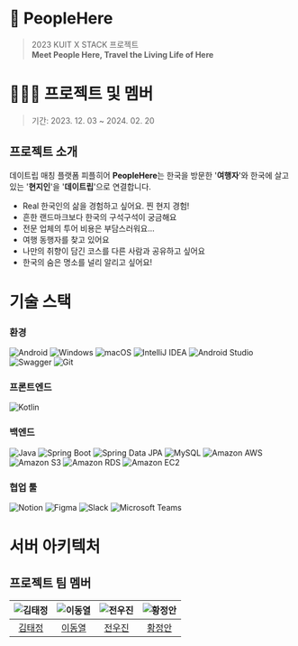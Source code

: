 # 🥕 PeopleHere
> 2023 KUIT X STACK 프로젝트  
> **Meet People Here, Travel the Living Life of Here**

# 🧑🏻‍💻 프로젝트 및 멤버
> 기간: 2023. 12. 03 ~ 2024. 02. 20
## 프로젝트 소개
데이트립 매칭 플랫폼 피플히어 **PeopleHere**는 한국을 방문한 '**여행자**'와 한국에 살고 있는 '**현지인**'을 '**데이트립**'으로 연결합니다.
- Real 한국인의 삶을 경험하고 싶어요. 찐 현지 경험!
- 흔한 랜드마크보다 한국의 구석구석이 궁금해요
- 전문 업체의 투어 비용은 부담스러워요...
- 여행 동행자를 찾고 있어요
- 나만의 취향이 담긴 코스를 다른 사람과 공유하고 싶어요
- 한국의 숨은 명소를 널리 알리고 싶어요!

# 기술 스택

### 환경
![Android](https://img.shields.io/badge/android-34A853?style=for-the-badge&logo=android&logoColor=white)
![Windows](https://img.shields.io/badge/windows-0078D4?style=for-the-badge&logo=windows&logoColor=white)
![macOS](https://img.shields.io/badge/macos-000000?style=for-the-badge&logo=macos&logoColor=white)
![IntelliJ IDEA](https://img.shields.io/badge/intellijidea-000000?style=for-the-badge&logo=intellijidea&logoColor=white)
![Android Studio](https://img.shields.io/badge/androidstudio-3DDC84?style=for-the-badge&logo=androidstudio&logoColor=white)
![Swagger](https://img.shields.io/badge/swagger-85EA2D?style=for-the-badge&logo=swagger&logoColor=white)
![Git](https://img.shields.io/badge/git-F05032?style=for-the-badge&logo=git&logoColor=white)


### 프론트엔드
![Kotlin](https://img.shields.io/badge/kotlin-7F52FF?style=for-the-badge&logo=kotlin&logoColor=white)

### 백엔드
![Java](https://img.shields.io/badge/java-007396?style=for-the-badge&logo=java&logoColor=white)
![Spring Boot](https://img.shields.io/badge/springboot-6DB33F?style=for-the-badge&logo=springboot&logoColor=white)
![Spring Data JPA](https://img.shields.io/badge/springdatajpa-6DB33F?style=for-the-badge&logo=springdatajpa&logoColor=white)
![MySQL](https://img.shields.io/badge/mysql-4479A1?style=for-the-badge&logo=mysql&logoColor=white)
![Amazon AWS](https://img.shields.io/badge/amazonaws-232F3E?style=for-the-badge&logo=amazonaws&logoColor=white)
![Amazon S3](https://img.shields.io/badge/amazons3-569A31?style=for-the-badge&logo=amazons3&logoColor=white)
![Amazon RDS](https://img.shields.io/badge/amazonrds-527FFF?style=for-the-badge&logo=amazonrds&logoColor=white)
![Amazon EC2](https://img.shields.io/badge/amazonec2-FF9900?style=for-the-badge&logo=amazonec2&logoColor=white)

### 협업 툴
![Notion](https://img.shields.io/badge/notion-000000?style=for-the-badge&logo=notion&logoColor=white)
![Figma](https://img.shields.io/badge/figma-F24E1E?style=for-the-badge&logo=figma&logoColor=white)
![Slack](https://img.shields.io/badge/slack-4A154B?style=for-the-badge&logo=slack&logoColor=white)
![Microsoft Teams](https://img.shields.io/badge/microsoftteams-6264A7?style=for-the-badge&logo=microsoftteams&logoColor=white)


# 서버 아키텍처

## 프로젝트 팀 멤버

| ![김태정](https://avatars.githubusercontent.com/u/92737123?v=4) | ![이동열](https://avatars.githubusercontent.com/u/75566606?v=4) | ![전우진](https://avatars.githubusercontent.com/u/90187250?v=4) | ![황정안](https://avatars.githubusercontent.com/u/76906418?v=4) |
|:---------------------------------------------:|:---------------------------------------------:|:---------------------------------------------:|:---------------------------------------------:|
| [김태정](https://github.com/imtaejugkim) | [이동열](https://github.com/DDongYul) | [전우진](https://github.com/bingbong916) | [황정안](https://github.com/jungan777) |

